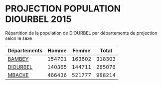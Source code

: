 # PROJECTION POPULATION DIOURBEL 2015
	
Répartition de la population de DIOURBEL par départements de projection selon le sexe
	
| Départements  | Homme | Femme | Total |
| --------- |:-----:|:-----:|:-----:|
| [BAMBEY](BAMBEY) | 154701 | 163602 | 318303 |
| [DIOURBEL](DIOURBEL) | 140365 | 144711 | 285076 |
| [MBACKE](MBACKE) | 466436 | 521777 | 988214 |
